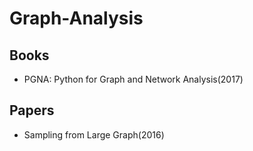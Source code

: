 # Graph-Analysis

## Books
  - PGNA: Python for Graph and Network Analysis(2017)
  
## Papers
  - Sampling from Large Graph(2016)
